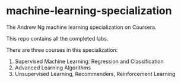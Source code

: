 # machine-learning-specialization
The Andrew Ng machine learning specialization on Coursera.

This repo contains all the completed labs.

There are three courses in this specialization:
  1. Supervised Machine Learning: Regression and Classification
  2. Advanced Learning Algorithms
  3. Unsupervised Learning, Recommenders, Reinforcement Learning

